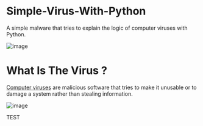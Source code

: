 # Simple-Virus-With-Python
A simple malware that tries to explain the logic of computer viruses with Python.

![image](https://user-images.githubusercontent.com/42627045/134780878-2793331c-6dbf-4138-ab1f-39e3903b6ad5.png)


# What Is The Virus ?

[Computer viruses](https://en.wikipedia.org/wiki/Computer_virus#:~:text=A%20computer%20virus%20is%20a,metaphor%20derived%20from%20biological%20viruses) are malicious software that tries to make it unusable or to damage a system rather than stealing information. 

![image](https://user-images.githubusercontent.com/42627045/134780862-43d3fa79-c72c-4f31-a97d-ebd50661d4e4.png)

TEST